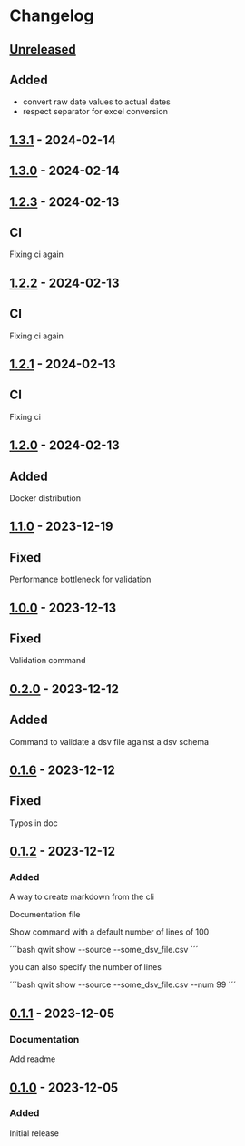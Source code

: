 # Changelog

## [Unreleased]

## Added

- convert raw date values to actual dates
- respect separator for excel conversion



## [1.3.1] - 2024-02-14


## [1.3.0] - 2024-02-14


## [1.2.3] - 2024-02-13

## CI

Fixing ci again

## [1.2.2] - 2024-02-13

## CI

Fixing ci again

## [1.2.1] - 2024-02-13

## CI
    
Fixing ci

## [1.2.0] - 2024-02-13

## Added

Docker distribution

## [1.1.0] - 2023-12-19

## Fixed

Performance bottleneck for validation


## [1.0.0] - 2023-12-13

## Fixed

Validation command

## [0.2.0] - 2023-12-12

## Added 

Command to validate a dsv file against a dsv schema

## [0.1.6] - 2023-12-12

## Fixed 

Typos in doc


## [0.1.2] - 2023-12-12

### Added

A way to create markdown from the cli

Documentation file

Show command with a default number of lines of 100

´´´bash
qwit show --source --some_dsv_file.csv
´´´

you can also specify the number of lines

´´´bash
qwit show --source --some_dsv_file.csv --num 99
´´´


## [0.1.1] - 2023-12-05

### Documentation

Add readme

## [0.1.0] - 2023-12-05

### Added

Initial release


[Unreleased]: https://github.com/Qwitqwit/qwit-cli/compare/v1.3.1...HEAD
[1.3.1]: https://github.com/Qwitqwit/qwit-cli/compare/v1.3.0...v1.3.1
[1.3.0]: https://github.com/Qwitqwit/qwit-cli/compare/v1.2.3...v1.3.0
[1.2.3]: https://github.com/Qwitqwit/qwit-cli/compare/v1.2.2...v1.2.3
[1.2.2]: https://github.com/Qwitqwit/qwit-cli/compare/v1.2.1...v1.2.2
[1.2.1]: https://github.com/Qwitqwit/qwit-cli/compare/v1.2.0...v1.2.1
[1.2.0]: https://github.com/Qwitqwit/qwit-cli/compare/v1.1.0...v1.2.0
[1.1.0]: https://github.com/Qwitqwit/qwit-cli/compare/v1.0.0...v1.1.0
[1.0.0]: https://github.com/Qwitqwit/qwit-cli/compare/v0.2.0...v1.0.0
[0.2.0]: https://github.com/Qwitqwit/qwit-cli/compare/v0.1.6...v0.2.0
[0.1.6]: https://github.com/Qwitqwit/qwit-cli/compare/v0.1.5...v0.1.6
[0.1.5]: https://github.com/Qwitqwit/qwit-cli/compare/v0.1.4...v0.1.5
[0.1.4]: https://github.com/Qwitqwit/qwit-cli/compare/v0.1.3...v0.1.4
[0.1.3]: https://github.com/Qwitqwit/qwit-cli/compare/v0.1.2...v0.1.3
[0.1.2]: https://github.com/Qwitqwit/qwit-cli/compare/v0.1.1...v0.1.2
[0.1.1]: https://github.com/Qwitqwit/qwit-cli/compare/v0.1.0...v0.1.1
[0.1.0]: https://github.com/Qwitqwit/qwit-cli/compare/v0.1.2...v0.1.0